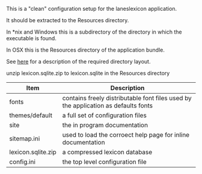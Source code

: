 This is a "clean" configuration setup for the laneslexicon application.

It should be extracted to the Resources directory.

In *nix and Windows this is a subdirectory of the directory in which the executable is found.

In OSX this is the Resources directory of the application bundle.

See [here](http://laneslexicon.github.io/lexicon/site/custom/themes/index.html) for a description of the required directory layout.


unzip lexicon.sqlite.zip to lexicon.sqlite in the Resources directory

| Item|   Description                                          |
|-------------|-------------------------------------|
| fonts |  contains freely distributable font files used by the application as defaults fonts |
| themes/default| a full set of configuration files |
| site         | the in program documentation      |
| sitemap.ini   | used to load the corroect help page for inline documentation|
| lexicon.sqlite.zip | a compressed lexicon database
| config.ini | the top level configuration file |
